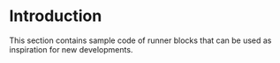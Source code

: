 ﻿---
sidebar_position: 1
---

# Introduction

This section contains sample code of runner blocks that can be used as inspiration for new developments.
